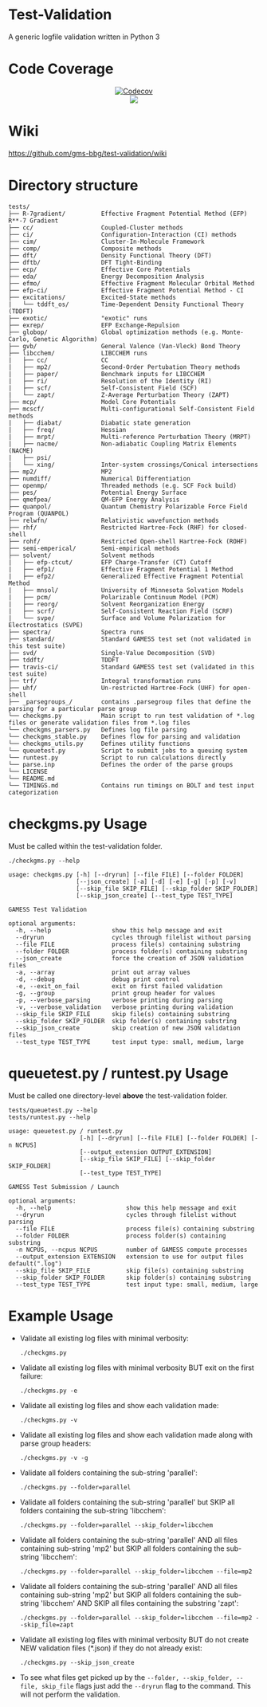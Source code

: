 # Test-Validation
A generic logfile validation written in Python 3

# Code Coverage
<div align="center">
<a href="https://codecov.io/gh/gms-bbg/gamess"><img src="https://codecov.io/gh/gms-bbg/gamess/branch/saromleang%2Ftravis-ci/graph/badge.svg?token=KSgdn9T8Yc" alt="Codecov" /></a><br><img src="https://codecov.io/gh/gms-bbg/gamess/commit/11becfe62332699828a81bcbe779273beab79c45/graphs/tree.svg?token=KSgdn9T8Yc"></div>

# Wiki
https://github.com/gms-bbg/test-validation/wiki

# Directory structure
```
tests/
├── R-7gradient/          Effective Fragment Potential Method (EFP) R**-7 Gradient
├── cc/                   Coupled-Cluster methods
├── ci/                   Configuration-Interaction (CI) methods
├── cim/                  Cluster-In-Molecule Framework
├── comp/                 Composite methods
├── dft/                  Density Functional Theory (DFT)
├── dftb/                 DFT Tight-Binding
├── ecp/                  Effective Core Potentials
├── eda/                  Energy Decomposition Analysis
├── efmo/                 Effective Fragment Molecular Orbital Method
├── efp-ci/               Effective Fragment Potential Method - CI
├── excitations/          Excited-State methods
|   └── tddft_os/         Time-Dependent Density Functional Theory (TDDFT)
├── exotic/               "exotic" runs
├── exrep/                EFP Exchange-Repulsion
├── globop/               Global optimization methods (e.g. Monte-Carlo, Genetic Algorithm)
├── gvb/                  General Valence (Van-Vleck) Bond Theory
├── libcchem/             LIBCCHEM runs
|   ├── cc/               CC
|   ├── mp2/              Second-Order Pertubation Theory methods
|   ├── paper/            Benchmark inputs for LIBCCHEM
|   ├── ri/               Resolution of the Identity (RI)
|   ├── scf/              Self-Consistent Field (SCF)
|   └── zapt/             Z-Average Perturbation Theory (ZAPT)
├── mcp/                  Model Core Potentials
├── mcscf/                Multi-configurational Self-Consistent Field methods
|   ├── diabat/           Diabatic state generation
|   ├── freq/             Hessian
|   ├── mrpt/             Multi-reference Perturbation Theory (MRPT)
|   ├── nacme/            Non-adiabatic Coupling Matrix Elements (NACME)
|   ├── psi/              
|   └── xing/             Inter-system crossings/Conical intersections 
├── mp2/                  MP2
├── numdiff/              Numerical Differentiation
├── openmp/               Threaded methods (e.g. SCF Fock build)
├── pes/                  Potential Energy Surface
├── qmefpea/              QM-EFP Energy Analysis
├── quanpol/              Quantum Chemistry Polarizable Force Field Program (QUANPOL)
├── relwfn/               Relativistic wavefunction methods
├── rhf/                  Restricted Hartree-Fock (RHF) for closed-shell
├── rohf/                 Restricted Open-shell Hartree-Fock (ROHF)
├── semi-emperical/       Semi-empirical methods
├── solvent/              Solvent methods
|   ├── efp-ctcut/        EFP Charge-Transfer (CT) Cutoff
|   ├── efp1/             Effective Fragment Potential 1 Method
|   ├── efp2/             Generalized Effective Fragment Potential Method
|   ├── mnsol/            University of Minnesota Solvation Models
|   ├── pcm/              Polarizable Continuum Model (PCM)
|   ├── reorg/            Solvent Reorganization Energy
|   ├── scrf/             Self-Consistent Reaction Field (SCRF)
|   └── svpe/             Surface and Volume Polarization for Electrostatics (SVPE)
├── spectra/              Spectra runs
├── standard/             Standard GAMESS test set (not validated in this test suite)
├── svd/                  Single-Value Decomposition (SVD)
├── tddft/                TDDFT
├── travis-ci/            Standard GAMESS test set (validated in this test suite)
├── trf/                  Integral transformation runs
├── uhf/                  Un-restricted Hartree-Fock (UHF) for open-shell
├── _parsegroups_/        contains .parsegroup files that define the parsing for a particular parse group
└── checkgms.py           Main script to run test validation of *.log files or generate validation files from *.log files
└── checkgms_parsers.py   Defines log file parsing
└── checkgms_stable.py    Defines flow for parsing and validation
└── checkgms_utils.py     Defines utility functions
└── queuetest.py          Script to submit jobs to a queuing system
└── runtest.py            Script to run calculations directly
└── parse.inp             Defines the order of the parse groups
└── LICENSE
└── README.md
└── TIMINGS.md            Contains run timings on BOLT and test input categorization
```

# checkgms.py Usage

Must be called within the test-validation folder.

```
./checkgms.py --help

usage: checkgms.py [-h] [--dryrun] [--file FILE] [--folder FOLDER]
                   [--json_create] [-a] [-d] [-e] [-g] [-p] [-v]
                   [--skip_file SKIP_FILE] [--skip_folder SKIP_FOLDER]
                   [--skip_json_create] [--test_type TEST_TYPE]

GAMESS Test Validation

optional arguments:
  -h, --help                 show this help message and exit
  --dryrun                   cycles through filelist without parsing
  --file FILE                process file(s) containing substring
  --folder FOLDER            process folder(s) containing substring
  --json_create              force the creation of JSON validation files
  -a, --array                print out array values
  -d, --debug                debug print control
  -e, --exit_on_fail         exit on first failed validation
  -g, --group                print group header for values
  -p, --verbose_parsing      verbose printing during parsing
  -v, --verbose_validation   verbose printing during validation
  --skip_file SKIP_FILE      skip file(s) containing substring
  --skip_folder SKIP_FOLDER  skip folder(s) containing substring
  --skip_json_create         skip creation of new JSON validation files
  --test_type TEST_TYPE      test input type: small, medium, large
```

# queuetest.py / runtest.py Usage

Must be called one directory-level **above** the test-validation folder.

```
tests/queuetest.py --help
tests/runtest.py --help

usage: queuetest.py / runtest.py
                    [-h] [--dryrun] [--file FILE] [--folder FOLDER] [-n NCPUS]
                    [--output_extension OUTPUT_EXTENSION]
                    [--skip_file SKIP_FILE] [--skip_folder SKIP_FOLDER]
                    [--test_type TEST_TYPE]

GAMESS Test Submission / Launch

optional arguments:
  -h, --help                     show this help message and exit
  --dryrun                       cycles through filelist without parsing
  --file FILE                    process file(s) containing substring
  --folder FOLDER                process folder(s) containing substring
  -n NCPUS, --ncpus NCPUS        number of GAMESS compute processes
  --output_extension EXTENSION   extension to use for output files default(".log")
  --skip_file SKIP_FILE          skip file(s) containing substring
  --skip_folder SKIP_FOLDER      skip folder(s) containing substring
  --test_type TEST_TYPE          test input type: small, medium, large
```

# Example Usage

-  Validate all existing log files with minimal verbosity:

   ```./checkgms.py```

-  Validate all existing log files with minimal verbosity BUT exit on the first failure:

   ```./checkgms.py -e```

-  Validate all existing log files and show each validation made:

   ```./checkgms.py -v```

-  Validate all existing log files and show each validation made along with parse group headers:

   ```./checkgms.py -v -g```

-  Validate all folders containing the sub-string 'parallel':

   ```./checkgms.py --folder=parallel```

-  Validate all folders containing the sub-string 'parallel' but SKIP all folders containing the sub-string 'libcchem':

   ```./checkgms.py --folder=parallel --skip_folder=libcchem```

-  Validate all folders containing the sub-string 'parallel' AND all files containing sub-string 'mp2' but SKIP all folders containing the sub-string 'libcchem':

   ```./checkgms.py --folder=parallel --skip_folder=libcchem --file=mp2```

-  Validate all folders containing the sub-string 'parallel' AND all files containing sub-string 'mp2' but SKIP all folders containing the sub-string 'libcchem' AND SKIP all files containing the substring 'zapt':

   ```./checkgms.py --folder=parallel --skip_folder=libcchem --file=mp2 --skip_file=zapt```

-  Validate all existing log files with minimal verbosity BUT do not create NEW validation files (*.json) if they do not already exist:

   ```./checkgms.py --skip_json_create```

-  To see what files get picked up by the ```--folder, --skip_folder, --file, skip_file``` flags just add the ```--dryrun``` flag to the command.  This will not perform the validation.

